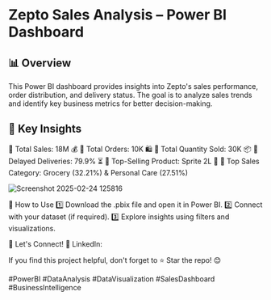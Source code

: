 # Zepto Sales Analysis – Power BI Dashboard
## 📊 Overview
This Power BI dashboard provides insights into Zepto's sales performance, order distribution, and delivery status. The goal is to analyze sales trends and identify key business metrics for better decision-making.

## 📌 Key Insights

🔹 Total Sales: 18M 💰
🔹 Total Orders: 10K 🛍️
🔹 Total Quantity Sold: 30K 📦
🔹 Delayed Deliveries: 79.9% ⏳
🔹 Top-Selling Product: Sprite 2L 🥤
🔹 Top Sales Category: Grocery (32.21%) & Personal Care (27.51%)

![Screenshot 2025-02-24 125816](https://github.com/user-attachments/assets/1e1816a9-756d-4c1d-9e6b-80a3e61143af)



🚀 How to Use
1️⃣ Download the .pbix file and open it in Power BI.
2️⃣ Connect with your dataset (if required).
3️⃣ Explore insights using filters and visualizations.

📢 Let's Connect!
🔗 LinkedIn: 

If you find this project helpful, don't forget to ⭐ Star the repo! 😊

#PowerBI #DataAnalysis #DataVisualization #SalesDashboard #BusinessIntelligence
